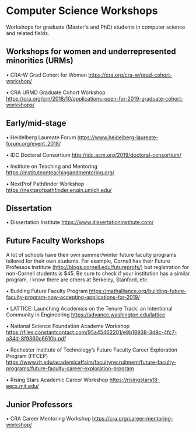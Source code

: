 # Computer Science Workshops
Workshops for graduate (Master's and PhD) students in computer science and related fields.


## Workshops for women and underrepresented minorities (URMs)

• CRA-W Grad Cohort for Women 
https://cra.org/cra-w/grad-cohort-workshop/

• CRA URMD Graduate Cohort Workshop
https://cra.org/crn/2018/10/applications-open-for-2019-graduate-cohort-workshops/


## Early/mid-stage

• Heidelberg Laureate Forum 
https://www.heidelberg-laureate-forum.org/event_2018/

• IDC Doctoral Consortium 
http://idc.acm.org/2019/doctoral-consortium/

• Institute on Teaching and Mentoring 
https://instituteonteachingandmentoring.org/

• NextProf Pathfinder Workshop
https://nextprofpathfinder.engin.umich.edu/


## Dissertation

• Dissertation Institute
https://www.dissertationinstitute.com/


## Future Faculty Workshops

A lot of schools have their own summer/winter future faculty programs tailored for their own students. For example, Cornell has their Future Professos Institute (http://blogs.cornell.edu/futureprofs/) but registration for non-Cornell students is $45. Be sure to check if your institution has a similar program, I know there are others at Berkeley, Stanford, etc.  

• Building Future Faculty Program 
https://mathalliance.org/building-future-faculty-program-now-accepting-applications-for-2019/

• LATTICE: Launching Academics on the Tenure Track: an Intentional Community in Engineering
 https://advance.washington.edu/lattice
 
• National Science Foundation Academe Workshop
https://files.constantcontact.com/95a45462201/e9b18938-3d9c-4fc7-a34d-8f9360c6610b.pdf

• Rochester Institute of Technology’s Future Faculty Career Exploration Program (FFCEP)  https://www.rit.edu/academicaffairs/facultyrecruitment/future-faculty-programs/future-faculty-career-exploration-program

• Rising Stars Academic Career Workshop
https://risingstars18-eecs.mit.edu/


## Junior Professors

• CRA Career Mentoring Workshop
https://cra.org/career-mentoring-workshop/
